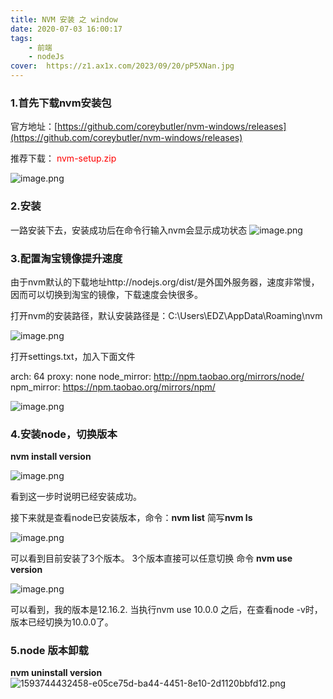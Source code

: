 ```yaml
---
title: NVM 安装 之 window
date: 2020-07-03 16:00:17
tags:
    - 前端
    - nodeJs
cover:  https://z1.ax1x.com/2023/09/20/pP5XNan.jpg
---
```


### 1.首先下载nvm安装包
官方地址：[https://github.com/coreybutler/nvm-windows/releases](https://github.com/coreybutler/nvm-windows/releases)

推荐下载： <font color='red'> nvm-setup.zip  </font>

![image.png](https://s2.loli.net/2023/09/21/XEJIpGWTKr2Mm1q.png)

<!--more-->
### 2.安装
一路安装下去，安装成功后在命令行输入nvm会显示成功状态
![image.png](https://s2.loli.net/2023/09/21/Gd9f2nWHu8aBbvO.png)
### 3.配置淘宝镜像提升速度

由于nvm默认的下载地址http://nodejs.org/dist/是外国外服务器，速度非常慢，因而可以切换到淘宝的镜像，下载速度会快很多。

打开nvm的安装路径，默认安装路径是：C:\Users\EDZ\AppData\Roaming\nvm

![image.png](https://s2.loli.net/2023/09/21/LWBZC8j6u1ml4k7.png)

打开settings.txt，加入下面文件

arch: 64 
proxy: none
node_mirror: http://npm.taobao.org/mirrors/node/
npm_mirror: https://npm.taobao.org/mirrors/npm/

![image.png](https://s2.loli.net/2023/09/21/kFcnR2IQieVrGKt.png)

### 4.安装node，切换版本
**nvm  install version**

![image.png](https://s2.loli.net/2023/09/21/lmVv5acBLSWCD1X.png)

看到这一步时说明已经安装成功。

接下来就是查看node已安装版本，命令：**nvm list** 简写**nvm ls**

![image.png](https://s2.loli.net/2023/09/21/sSBwLXO8pz7YUgV.png)

可以看到目前安装了3个版本。
3个版本直接可以任意切换 命令 **nvm use version**

![image.png](https://s2.loli.net/2023/09/21/6XbL5WKzsnA2ImH.png)

可以看到，我的版本是12.16.2. 当执行nvm use 10.0.0 之后，在查看node -v时，版本已经切换为10.0.0了。

### 5.node 版本卸载
**nvm uninstall version**
![1593744432458-e05ce75d-ba44-4451-8e10-2d1120bbfd12.png](https://s2.loli.net/2023/09/21/S2pedJkC8vHPT36.png)
